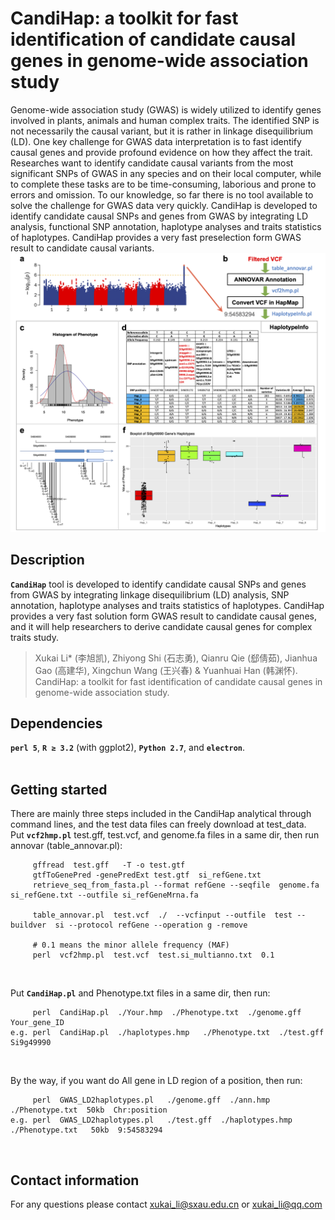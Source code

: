 # CandiHap: a toolkit for fast identification of candidate causal genes in genome-wide association study
Genome-wide association study (GWAS) is widely utilized to identify genes involved in plants, animals and human complex traits. The identified SNP is not necessarily the causal variant, but it is rather in linkage disequilibrium (LD). One key challenge for GWAS data interpretation is to fast identify causal genes and provide profound evidence on how they affect the trait. Researches want to identify candidate causal variants from the most significant SNPs of GWAS in any species and on their local computer, while to complete these tasks are to be time-consuming, laborious and prone to errors and omission. To our knowledge, so far there is no tool available to solve the challenge for GWAS data very quickly. CandiHap is developed to identify candidate causal SNPs and genes from GWAS by integrating LD analysis, functional SNP annotation, haplotype analyses and traits statistics of haplotypes. CandiHap provides a very fast preselection form GWAS result to candidate causal variants.</br>
![+](CandiHap.png)

## Description
__`CandiHap`__ tool is developed to identify candidate causal SNPs and genes from GWAS by integrating linkage disequilibrium (LD) analysis, SNP annotation, haplotype analyses and traits statistics of haplotypes. CandiHap provides a very fast solution form GWAS result to candidate causal genes, and it will help researchers to derive candidate causal genes for complex traits study.</br>

> Xukai Li* (李旭凯), Zhiyong Shi (石志勇), Qianru Qie (郄倩茹), Jianhua Gao (高建华), Xingchun Wang (王兴春) & Yuanhuai Han (韩渊怀). CandiHap: a toolkit for fast identification of candidate causal genes in genome-wide association study.</br>

## Dependencies
__`perl 5`__, __`R ≥ 3.2`__ (with ggplot2), __`Python 2.7`__, and __`electron`__. </br></br>

## Getting started
There are mainly three steps included in the CandiHap analytical through command lines, and the test data files can freely download at test_data.</br>
Put __`vcf2hmp.pl`__  test.gff, test.vcf, and genome.fa files in a same dir, then run annovar (table_annovar.pl):</br>
```
     gffread  test.gff   -T -o test.gtf
     gtfToGenePred -genePredExt test.gtf  si_refGene.txt
     retrieve_seq_from_fasta.pl --format refGene --seqfile  genome.fa  si_refGene.txt --outfile si_refGeneMrna.fa
     
     table_annovar.pl  test.vcf  ./  --vcfinput --outfile  test --buildver  si --protocol refGene --operation g -remove
     
     # 0.1 means the minor allele frequency (MAF)
     perl  vcf2hmp.pl  test.vcf  test.si_multianno.txt  0.1
```
</br>

Put __`CandiHap.pl`__ and Phenotype.txt files in a same dir, then run:</br>
```
     perl  CandiHap.pl  ./Your.hmp  ./Phenotype.txt  ./genome.gff  Your_gene_ID
e.g. perl  CandiHap.pl  ./haplotypes.hmp   ./Phenotype.txt  ./test.gff  Si9g49990
```
</br>

By the way, if you want do All gene in LD region of a position, then run:</br>
```
     perl  GWAS_LD2haplotypes.pl   ./genome.gff  ./ann.hmp  ./Phenotype.txt  50kb  Chr:position
e.g. perl  GWAS_LD2haplotypes.pl   ./test.gff  ./haplotypes.hmp   ./Phenotype.txt   50kb  9:54583294
```
</br>

## Contact information
For any questions please contact xukai_li@sxau.edu.cn or xukai_li@qq.com</br>
